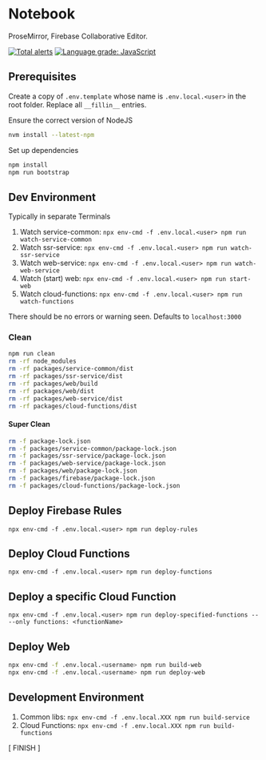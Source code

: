 # Notebook

ProseMirror, Firebase Collaborative Editor.

[![Total alerts](https://img.shields.io/lgtm/alerts/g/UreekaBiz/notebook.svg?logo=lgtm&logoWidth=18)](https://lgtm.com/projects/g/UreekaBiz/notebook/alerts/)
[![Language grade: JavaScript](https://img.shields.io/lgtm/grade/javascript/g/UreekaBiz/notebook.svg?logo=lgtm&logoWidth=18)](https://lgtm.com/projects/g/UreekaBiz/notebook/context:javascript)

## Prerequisites
Create a copy of `.env.template` whose name is `.env.local.<user>` in the root folder. Replace all `__fillin__` entries.

Ensure the correct version of NodeJS

```bash
nvm install --latest-npm
```

Set up dependencies
```bash
npm install
npm run bootstrap
```

## Dev Environment

Typically in separate Terminals
1. Watch service-common:  `npx env-cmd -f .env.local.<user> npm run watch-service-common`
2. Watch ssr-service:     `npx env-cmd -f .env.local.<user> npm run watch-ssr-service`
3. Watch web-service:     `npx env-cmd -f .env.local.<user> npm run watch-web-service`
4. Watch (start) web:     `npx env-cmd -f .env.local.<user> npm run start-web`
5. Watch cloud-functions: `npx env-cmd -f .env.local.<user> npm run watch-functions`

There should be no errors or warning seen.
Defaults to `localhost:3000`

### Clean

```bash
npm run clean
rm -rf node_modules
rm -rf packages/service-common/dist
rm -rf packages/ssr-service/dist
rm -rf packages/web/build
rm -rf packages/web/dist
rm -rf packages/web-service/dist
rm -rf packages/cloud-functions/dist
```

#### Super Clean

```bash
rm -f package-lock.json
rm -f packages/service-common/package-lock.json
rm -f packages/ssr-service/package-lock.json
rm -f packages/web-service/package-lock.json
rm -f packages/web/package-lock.json
rm -f packages/firebase/package-lock.json
rm -f packages/cloud-functions/package-lock.json
```

## Deploy Firebase Rules
`npx env-cmd -f .env.local.<user> npm run deploy-rules`

## Deploy Cloud Functions
`npx env-cmd -f .env.local.<user> npm run deploy-functions`

## Deploy a specific Cloud Function
`npx env-cmd -f .env.local.<user> npm run deploy-specified-functions -- --only functions: <functionName> `

## Deploy Web
```bash
npx env-cmd -f .env.local.<username> npm run build-web
npx env-cmd -f .env.local.<username> npm run deploy-web
```

## Development Environment

1. Common libs:     `npx env-cmd -f .env.local.XXX npm run build-service`
2. Cloud Functions: `npx env-cmd -f .env.local.XXX npm run build-functions`

[ FINISH ]

